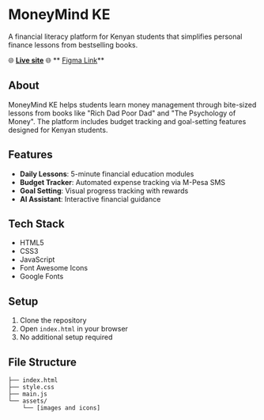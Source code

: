 # MoneyMind KE

A financial literacy platform for Kenyan students that simplifies personal finance lessons from bestselling books.

🌐 **[Live site](https://fndemi.github.io/MoneyMind/)**
🌐 ** [Figma Link](https://www.figma.com/design/N8YV0x9ixxpryzObhQvSh2/Money-Mind-Ke?node-id=0-1&t=Jxgoanbk7TwJo1eV-1)**

## About

MoneyMind KE helps students learn money management through bite-sized lessons from books like "Rich Dad Poor Dad" and "The Psychology of Money". The platform includes budget tracking and goal-setting features designed for Kenyan students.

## Features

- **Daily Lessons**: 5-minute financial education modules
- **Budget Tracker**: Automated expense tracking via M-Pesa SMS
- **Goal Setting**: Visual progress tracking with rewards
- **AI Assistant**: Interactive financial guidance

## Tech Stack

- HTML5
- CSS3
- JavaScript
- Font Awesome Icons
- Google Fonts

## Setup

1. Clone the repository
2. Open `index.html` in your browser
3. No additional setup required

## File Structure

```
├── index.html
├── style.css
├── main.js
└── assets/
    └── [images and icons]
```


